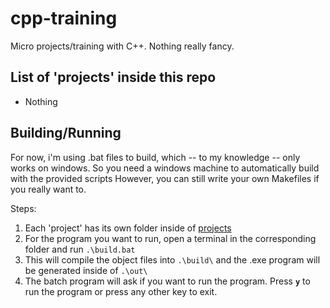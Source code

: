 
# cpp-training

Micro projects/training with C++. Nothing really fancy.

  

## List of 'projects' inside this repo

- Nothing

  

## Building/Running

For now, i'm using .bat files to build, which -- to my knowledge -- only works on windows.
So you need a windows machine to automatically build with the provided scripts
However, you can still write your own Makefiles if you really want to.

  

Steps:

1. Each 'project' has its own folder inside of [projects](https://github.com/wictorcode/cpp-training/tree/main/projects)
2. For the program you want to run, open a terminal in the corresponding folder and run `.\build.bat`
3. This will compile the object files into `.\build\` and the .exe program will be generated inside of `.\out\`
4. The batch program will ask if you want to run the program. Press **`y`** to run the program or press any other key to exit.
